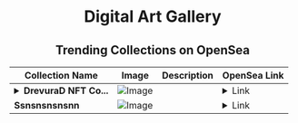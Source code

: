 <div align="center">

# Digital Art Gallery

## Trending Collections on OpenSea

| Collection Name                       | Image                                                                                     | Description                       | OpenSea Link                                                                                          |
|---------------------------------------|-------------------------------------------------------------------------------------------|-----------------------------------|--------------------------------------------------------------------------------------------------------|
| **<details><summary>DrevuraD NFT Co...</summary>DrevuraD NFT Collection</details>** | ![Image](https://i.seadn.io/s/raw/files/76853239a8c47a049d91be6a2b442423.jpg?w=500&auto=format?w=200&auto=format) |  | <details><summary>Link</summary>[DrevuraD NFT Collection](https://opensea.io/collection/drevurad-nft-collection-1)</details> |
| **Ssnsnsnsnsnn** | ![Image](https://i.seadn.io/s/raw/files/cf0380e68e3b4cb68bb172fc9eaefbbf.jpg?w=500&auto=format?w=200&auto=format) |  | <details><summary>Link</summary>[Ssnsnsnsnsnn](https://opensea.io/collection/ssnsnsnsnsnn)</details> |

</div>